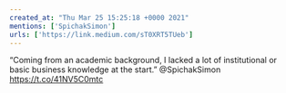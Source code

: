 ```yaml
---
created_at: "Thu Mar 25 15:25:18 +0000 2021"
mentions: ['SpichakSimon']
urls: ['https://link.medium.com/sT0XRT5TUeb']
---
```


“Coming from an academic background, I lacked a lot of institutional or basic business knowledge at the start.” @SpichakSimon https://t.co/41NV5C0mtc